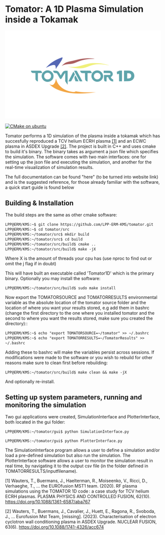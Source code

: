 # **Tomator: A 1D Plasma Simulation inside a Tokamak** 
![logo](logo/logocolor.svg)

[![CMake on ubuntu](https://github.com/LPP-ERM-KMS/tomator/actions/workflows/cmake-single-platform.yml/badge.svg?branch=master)](https://github.com/LPP-ERM-KMS/tomator/actions/workflows/cmake-single-platform.yml)

Tomator performs a 1D simulation of the plasma inside a tokamak which
has succesfully reproduced a TCV helium ECRH plasma [[1]](#1) and an ECWC
plasma in ASDEX Upgrade [[2]](#2). The project is
built in C++ and uses cmake to build it's binary.  The binary takes as argument
a json file which specifies the simulation. The software comes with two main
interfaces: one for setting up the json file and executing the simulation, and another for
the real-time visualization of simulation results. 

The full documentation can be found "here" (to be turned into website link) and
is the suggested reference, for those already familiar with the software, a
quick start guide is found below


## Building & **Installation** 

The build steps are the same as other cmake software:

```console
LPP@ERM/KMS:~$ git clone https://github.com/LPP-ERM-KMS/tomator.git
LPP@ERM/KMS:~$ cd tomator/src
LPP@ERM/KMS:~/tomator/src$ mkdir build
LPP@ERM/KMS:~/tomator/src$ cd build
LPP@ERM/KMS:~/tomator/src/build$ cmake ..
LPP@ERM/KMS:~/tomator/src/build$ make -jX
```
Where X is the amount of threads your cpu has (use nproc to find out or omit
the j flag if in doubt)

This will have built an executable called 'Tomator1D' which is the primary
binary. Optionally you may install the software:

```console
LPP@ERM/KMS:~/tomator/src/build$ sudo make install
```

Now export the TOMATORSOURCE and  TOMATORRESULTS environmental
variable as the absolute location of the tomator source folder and the location
of where you want your results stored, e.g add them in bashrc (change
the first directory to the one where you installed tomator and the second
to where you want the results stored, make sure you created the directory)::

```console
LPP@ERM/KMS:~$ echo "export TOMATORSOURCE=~/tomator" >> ~/.bashrc
LPP@ERM/KMS:~$ echo "export TOMATORRESULTS=~/TomatorResults" >> ~/.bashrc
```

Adding these to bashrc will make the variables persist across sessions.  If
modifications were made to the software or you wish to rebuild for other
reasons make sure to clean first before rebuilding:

```console
LPP@ERM/KMS:~/tomator/src/build$ make clean && make -jX
```

And optionally re-install.

## Setting up system parameters, running and monitoring the simulation

Two gui applications were created, SimulationInterface and PlotterInterface,
both located in the gui folder:

```console
LPP@ERM/KMS:~/tomator/gui$ python SimulationInterface.py 
``` 

```console
LPP@ERM/KMS:~/tomator/gui$ python PlotterInterface.py 
``` 

The SimulationInterface program allows a user to define a simulation and/or load a pre-defined simulation
but also run the simulation. The PlotterInterface software allows a user to monitor the simulation result
in real time, by navigating it to the output csv file (in the folder defined in TOMATORRESULTS/inputfilename).

<a id="1">[1]</a> 
Wauters, T., Buermans, J., Haelterman, R., Moiseenko, V., Ricci, D., Verhaeghe, T., … the EUROfusion MST1 team. (2020). RF plasma simulations using the TOMATOR 1D code : a case study for TCV helium ECRH plasmas. PLASMA PHYSICS AND CONTROLLED FUSION, 62(10). https://doi.org/10.1088/1361-6587/aba767

<a id="2">[2]</a> 
Wauters, T., Buermans, J., Cavalier, J., Huett, E., Ragona, R., Svoboda, J., … Eurofusion Mst Team, [missing]. (2023). Characterisation of electron cyclotron wall conditioning plasma in ASDEX Upgrade. NUCLEAR FUSION, 63(6). https://doi.org/10.1088/1741-4326/acc674
